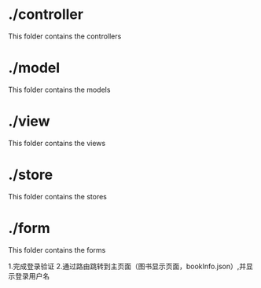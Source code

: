 # ./controller

This folder contains the controllers

# ./model

This folder contains the models

# ./view

This folder contains the views

# ./store

This folder contains the stores

# ./form

This folder contains the forms


1.完成登录验证
2.通过路由跳转到主页面（图书显示页面，bookInfo.json）,并显示登录用户名






